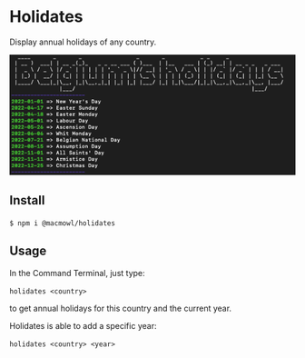 # Holidates

Display annual holidays of any country.

![Holidates screen](https://github.com/macmowl/CLI-nager/blob/main/Holidates.png)

## Install

`$ npm i @macmowl/holidates`

## Usage

In the Command Terminal, just type:

`holidates <country>`

to get annual holidays for this country and the current year.

Holidates is able to add a specific year:

`holidates <country> <year>`
